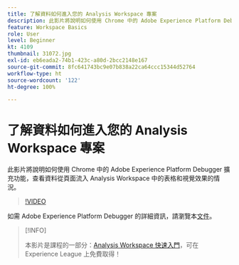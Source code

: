 ```yaml
---
title: 了解資料如何進入您的 Analysis Workspace 專案
description: 此影片將說明如何使用 Chrome 中的 Adobe Experience Platform Debugger 擴充功能，查看資料從頁面流入 Analysis Workspace 中的表格和視覺效果的情況。
feature: Workspace Basics
role: User
level: Beginner
kt: 4109
thumbnail: 31072.jpg
exl-id: eb6eada2-74b1-423c-a80d-2bcc2148e167
source-git-commit: 8fc641743bc9e07b838a22ca64ccc15344d52764
workflow-type: ht
source-wordcount: '122'
ht-degree: 100%

---
```


# 了解資料如何進入您的 Analysis Workspace 專案

此影片將說明如何使用 Chrome 中的 Adobe Experience Platform Debugger 擴充功能，查看資料從頁面流入 Analysis Workspace 中的表格和視覺效果的情況。

>[!VIDEO](https://video.tv.adobe.com/v/31072/?quality=12&learn=on)

如需 Adobe Experience Platform Debugger 的詳細資訊，請瀏覽本[文件](https://experienceleague.adobe.com/docs/debugger/using-v2/experience-cloud-debugger.html?lang=zh-Hant)。

>[!INFO]
>
> 本影片是課程的一部分：[Analysis Workspace 快速入門](https://experienceleague.adobe.com/?recommended=Analytics-U-1-2020.1.workspace)，可在 Experience League 上免費取得！
